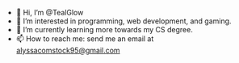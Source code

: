 - 👋 Hi, I’m @TealGlow
- 👀 I’m interested in programming, web development, and gaming.
- 🌱 I’m currently learning more towards my CS degree.
- 📫 How to reach me: send me an email at alyssacomstock95@gmail.com

<!---
TealGlow/TealGlow is a ✨ special ✨ repository because its `README.md` (this file) appears on your GitHub profile.
You can click the Preview link to take a look at your changes.
--->
